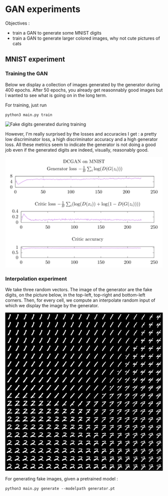 # GAN experiments

Objectives : 

- train a GAN to generate some MNIST digits
- train a GAN to generate larger colored images, why not cute pictures of cats 

## MNIST experiment

### Training the GAN

Below we display a collection of images generated by the generator during 400 epochs. After 50 epochs, you already get
reasonnably good images but I wanted to see what is going on in the long term.

For training, just run 

```
python3 main.py train
```

![Fake digits generated during training](mnist.gif)

However, I'm really surprised by the losses and accuracies I get : a pretty low discriminator loss, a high discriminator accuracy and a high generator loss. All these metrics seem to indicate the generator is not doing a good job even if the generated digits are indeed, visually, reasonably good. 

![Losses and accuracies](metrics.png)

### Interpolation experiment

We take three random vectors. The image of the generator are the fake digits, on the picture below, in the top-left, top-right and bottom-left corners. Then, for every cell, we compute an interpolate random input of which we display the image by the generator.

![The fake digits generated by the generator given three random seed](interpolated.png)

For generating fake images, given a pretrained model :

```
python3 main.py generate --modelpath generator.pt
```
